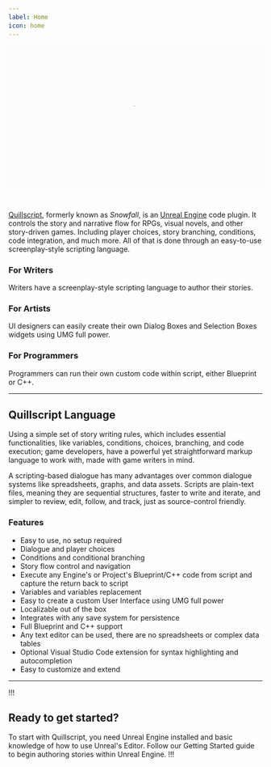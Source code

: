 ```yaml
---
label: Home
icon: home
---
```

![](./static/img/banner.gif)
#

<a href="https://www.fab.com/listings/3dab3d58-9249-48a6-a039-ada7457c7e4e" target="_blank">Quillscript</a>, formerly known as _Snowfall_, is an <a href="https://www.unrealengine.com/" target="_blank">Unreal Engine</a> code plugin. It controls the story and narrative flow for RPGs, visual novels, and other story-driven games. Including player choices, story branching, conditions, code integration, and much more. All of that is done through an easy-to-use screenplay-style scripting language.

### For Writers
Writers have a screenplay-style scripting language to author their stories.

### For Artists
UI designers can easily create their own Dialog Boxes and Selection Boxes widgets using UMG full power.

### For Programmers
Programmers can run their own custom code within script, either Blueprint or C++.

---

## Quillscript Language

Using a simple set of story writing rules, which includes essential functionalities, like variables, conditions, choices, branching, and code execution; game developers, have a powerful yet straightforward markup language to work with, made with game writers in mind.

A scripting-based dialogue has many advantages over common dialogue systems like spreadsheets, graphs, and data assets. Scripts are plain-text files, meaning they are sequential structures, faster to write and iterate, and simpler to review, edit, follow, and track, just as source-control friendly.

### Features

* Easy to use, no setup required
* Dialogue and player choices
* Conditions and conditional branching
* Story flow control and navigation
* Execute any Engine's or Project's Blueprint/C++ code from script and capture the return back to script
* Variables and variables replacement
* Easy to create a custom User Interface using UMG full power
* Localizable out of the box
* Integrates with any save system for persistence
* Full Blueprint and C++ support
* Any text editor can be used, there are no spreadsheets or complex data tables
* Optional Visual Studio Code extension for syntax highlighting and autocompletion
* Easy to customize and extend

---

!!!
## Ready to get started?
To start with Quillscript, you need Unreal Engine installed and basic knowledge of how to use Unreal's Editor. Follow our Getting Started guide to begin authoring stories within Unreal Engine.
!!!
